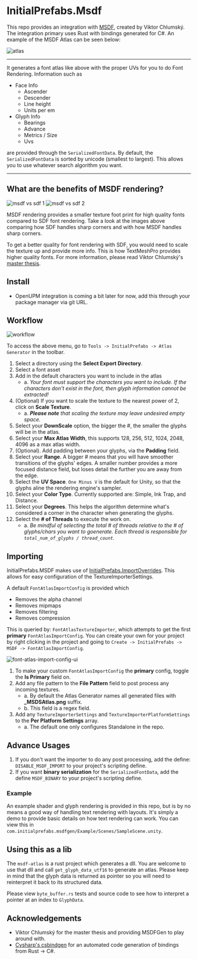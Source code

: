 # InitialPrefabs.Msdf

This repo provides an integration with [MSDF](https://github.com/Chlumsky/msdfgen), created by Viktor Chlumský. The 
integration primary uses Rust with bindings generated for C#. An example of the MSDF Atlas can be seen below:

![atlas](https://github.com/InitialPrefabs/InitialPrefabs.Msdf/blob/main/Assets/com.initialprefabs.msdfgen/Example/FontAtlas/UbuntuMonoNerdFontMono-Regular_MSDFAtlas.png?raw=true)

---

It generates a font atlas like above with the proper UVs for you to do Font Rendering. Information such as
* Face Info
    * Ascender
    * Descender
    * Line height
    * Units per em
* Glyph Info
    * Bearings
    * Advance
    * Metrics / Size
    * Uvs

are provided through the `SerializedFontData`. By default, the `SerializedFontData` is sorted by unicode (smallest to largest). 
This allows you to use whatever search algorithm you want.

---

## What are the benefits of MSDF rendering?
![msdf vs sdf 1](https://github.com/InitialPrefabs/InitialPrefabs.Msdf/blob/main/msdf-comparison-to-sdftmp-1.png?raw=true)
![msdf vs sdf 2](https://github.com/InitialPrefabs/InitialPrefabs.Msdf/blob/main/msdf-comparison-to-sdftmp-2.png?raw=true)

MSDF rendering provides a smaller texture foot print for high quality fonts compared to SDF font rendering. Take a look at the images above
comparing how SDF handles sharp corners and with how MSDF handles sharp corners.

To get a better quality for font rendering with SDF, you would need to scale the texture up and provide more info. This is how TextMeshPro 
provides higher quality fonts. For more information, please read Viktor Chlumský's [master thesis](https://github.com/Chlumsky/msdfgen/files/3050967/thesis.pdf).

## Install
* OpenUPM integration is coming a bit later for now, add this through your package manager via git URL.

## Workflow
![workflow](https://github.com/InitialPrefabs/InitialPrefabs.Msdf/blob/main/editor-workflow.png)

To access the above menu, go to `Tools -> InitialPrefabs -> Atlas Generator` in the toolbar.

1. Select a directory using the **Select Export Directory**.
2. Select a font asset
3. Add in the default characters you want to include in the atlas
    - a. _Your font must support the characters you want to include. If the characters don't exist in the font, then glyph information cannot be extracted!_
4. (Optional) If you want to scale the texture to the nearest power of 2, click on **Scale Texture**. 
    - a. _**Please note** that scaling the texture may leave undesired empty space._
5. Select your **DownScale** option, the bigger the #, the smaller the glyphs will be in the atlas.
6. Select your **Max Atlas Width**, this supports 128, 256, 512, 1024, 2048, 4096 as a max atlas width.
7. (Optional). Add padding between your glyphs, via the **Padding** field.
8. Select your **Range**. A bigger # means that you will have smoother transitions of the glyphs' edges. A smaller number provides a more focused distance field, but 
loses detail the further you are away from the edge.
9. Select the **UV Space**. `One Minus V` is the default for Unity, so that the glyphs aline the rendering engine's sampler.
10. Select your **Color Type**. Currently supported are: Simple, Ink Trap, and Distance.
11. Select your **Degrees**. This helps the algorithm determine what's considered a corner in the character when generating the glyphs.
12. Select the **# of Threads** to execute the work on. 
    - a. _Be mindful of selecting the total # of threads relative to the # of glyphs/chars you want to goenerate. Each thread is responsible for `total_num_of_glyphs / thread_count`._

## Importing

InitialPrefabs.MSDF makes use of [InitialPrefabs.ImportOverrides](https://github.com/InitialPrefabs/ImportOverrides). This allows for easy configuration 
of the TextureImporterSettings.

A default `FontAtlasImportConfig` is provided which 
* Removes the alpha channel
* Removes mipmaps
* Removes filtering
* Removes compression

This is queried by: `FontAtlasTextureImporter`, which attempts to get the first **primary** `FontAtlasImportConfig`. You can create your own for your
project by right clicking in the project and going to `Create -> InitialPrefabs -> MSDF -> FontAtlasImportConfig`.

![font-atlas-import-config-ui](https://github.com/InitialPrefabs/InitialPrefabs.Msdf/blob/main/font-atlas-import-configs.png)

1. To make your custom `FontAtlasImportConfig` the **primary** config, toggle the **Is Primary** field on.
2. Add any file pattern to the **File Pattern** field to post process any incoming textures.
    - a. By default the Atlas Generator names all generated files with **_MSDSAtlas.png** suffix.
    - b. This field is a regex field.
3. Add any `TextureImporterSettings` and `TextureImporterPlatformSettings` to the **Per Platform Settings** array.
    - a. The default one only configures Standalone in the repo.

## Advance Usages
1. If you don't want the importer to do any post processing, add the define: `DISABLE_MSDF_IMPORT` to your project's scripting define.
2. If you want **binary serialization** for the `SerializedFontData`, add the define `MSDF_BINARY` to your project's scripting define.

### Example

An example shader and glyph rendering is provided in this repo, but is by no means a good way of handling text rendering with layouts. It's simply a demo to provide 
basic details on how text rendering can work. You can view this in `com.initialprefabs.msdfgen/Example/Scenes/SampleScene.unity`.

## Using this as a lib
The `msdf-atlas` is a rust project which generates a dll. You are welcome to use that dll and call `get_glyph_data_utf16` to generate an atlas. Please keep in mind 
that the glyph data is returned as pointer so you will need to reinterpret it back to its structured data.

Please view `byte_buffer.rs` tests and source code to see how to interpret a pointer at an index to `GlyphData`.

## Acknowledgements
* Viktor Chlumský for the master thesis and providing MSDFGen to play around with.
* [Cysharp's csbindgen](https://github.com/Cysharp/csbindgen/) for an automated code generation of bindings from Rust -> C#.